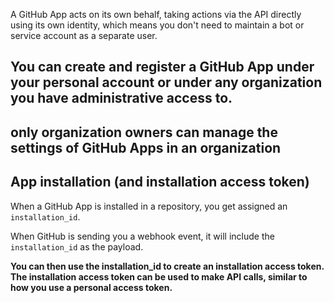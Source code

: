 
A GitHub App acts on its own behalf, taking actions via the API directly using its own identity, which means you don't need to maintain a bot or service account as a separate user.


## You can create and register a GitHub App under your personal account or under any organization you have administrative access to.


## only organization owners can manage the settings of GitHub Apps in an organization

## App installation (and installation access token)

When a GitHub App is installed in a repository, you get assigned an `installation_id`. 

When GitHub is sending you a webhook event, it will include the `installation_id` as the payload. 

**You can then use the installation_id to create an installation access token.**
**The installation access token can be used to make API calls, similar to how you use a personal access token.**

